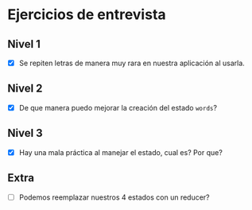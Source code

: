 # Ejercicios de entrevista

## Nivel 1
- [X] Se repiten letras de manera muy rara en nuestra aplicación al usarla.

## Nivel 2
- [X] De que manera puedo mejorar la creación del estado `words`?

## Nivel 3
- [X] Hay una mala práctica al manejar el estado, cual es? Por que?

## Extra
- [ ] Podemos reemplazar nuestros 4 estados con un reducer?
